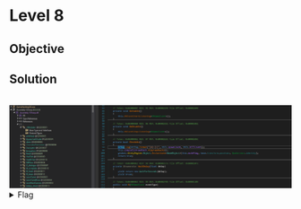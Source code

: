 # Level 8

## Objective


## Solution

<br/>
<img alt="Level 8 DNSpy" src="img/L7 wackamole method.png" title="DNSpy IL COde"/>
<br/>

<details>
<summary>Flag</summary>
GHCTF{nice_shooting_tex}  
<br/>
<img alt="Level 8 solution" height="400" src="img/L7.png" title="Flag" width="400"/>
</details>
